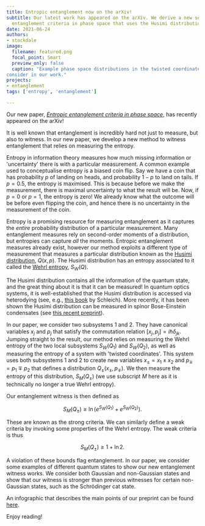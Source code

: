 ```yaml
---
title: Entropic entanglement now on the arXiv!
subtitle: Our latest work has appeared on the arXiv. We derive a new set of
  entanglement criteria in phase space that uses the Husimi distribution.
date: 2021-06-24
authors:
- stockdale
image:
  filename: featured.png
  focal_point: Smart
  preview_only: false
  caption: "Example phase space distributions in the twisted coordinates. These are some of the example states we
consider in our work."
projects:
- entanglement
tags: ['entropy', 'entanglement']

---
```



Our new paper, *[Entropic entanglement criteria in phase space](https://arxiv.org/abs/2106.08788)*, has recently appeared on the 
arXiv!

It is well known that entanglement is incredibly hard not just to measure, but also to witness. In our new paper, we develop a new method to witness entanglement that relies on measuring the entropy.

Entropy in information theory measures how much missing information or 'uncertainty' there is with a particular measurement. A common example used to conceptualise entropy is a biased coin flip. Say we have a coin that has probability $p$ of landing on heads, and
probability $1-p$ to land on tails. If $p=0.5$, the entropy is maximised. This is because before we make the measurement, there is maximal uncertainty to what the result will be. Now, if $p=0$ or $p=1$, the entropy is zero! We already know what the outcome will
be before even flipping the coin, and hence there is no uncertainty in the measurement of the coin.

Entropy is a promising resource for measuring entanglement as it captures the *entire* probability distribution of a particular measurement. Many entanglement measures rely on second-order moments of a distribution, but
entropies can capture *all* the moments. Entropic entanglement measures already exist, however our method exploits a different type of measurement that measures a particular distribution known as the [Husimi
distribution](https://en.wikipedia.org/wiki/Husimi_Q_representation), $Q(x,p)$. The Husimi distribution has an entropy associated to it called the [Wehrl 
entropy](https://en.wikipedia.org/wiki/Wehrl_entropy), $S_W(Q)$.

The Husimi distribution contains all the information of the quantum state, and the great thing about it is that it can be measured! In quantum optics systems, it is well-established that the Husimi distribution is accessed via
heterodying (see, e.g., [this book](https://onlinelibrary.wiley.com/doi/book/10.1002/3527602976) by Schleich). More recently, it has been shown the Husimi distribution can be measured in spinor Bose-Einstein condensates (see [this
recent preprint](https://arxiv.org/abs/2105.12219)).

In our paper, we consider two subsystems $1$ and $2$. They have canonical variables $x_j$ and $p_j$ that satisfy the commutation relation $[x_j,p_j] = i\hbar\delta_{jk}$. Jumping straight to the result, our method relies on measuring the Wehrl entropy of the two
local subsystems $S_W(Q_1)$ and $S_W(Q_2)$, as well as measuring the entropy of a system with 'twisted coordinates'. This system uses both subsystems $1$ and $2$ to create new variables $x_\pm = x_1\pm x_2$ and $p_\mp = p_1 \mp p_2$ that defines a distribution
$Q_\pm(x_\pm,p_\mp)$. We then measure the entropy of this distribution, $S_M(Q_\pm)$ (we use subscript $M$ here as it is technically no longer a true Wehrl entropy).

Our entanglement witness is then defined as

$$ S_M(Q_\pm) \geq \ln\left(e^{S_W(Q_1)} + e^{S_W(Q_2)}\right).$$

These are known as the strong criteria. We can similarly define a weak criteria by invoking some properties of the Wehrl entropy. The weak criteria is thus

$$S_M(Q_\pm) \geq 1 + \ln2.$$

A violation of these bounds flag entanglement. In our paper, we consider some examples of different quantum states to show our new entanglement 
witness works. We consider both Gaussian and non-Gaussian states and show that our witness is stronger than
previous witnesses for certain non-Gaussian states, such as the Schrödinger cat state.

An infographic that describes the main points of our preprint can be found [here](phaseSpace.pdf).

Enjoy reading!
